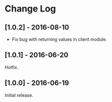 # Change Log

## [1.0.2] - 2016-08-10

* Fix bug with returning values in client module.

## [1.0.1] - 2016-06-20

Hotfix.

## [1.0.0] - 2016-06-19

Initial release.
